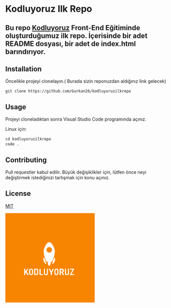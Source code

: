 # Kodluyoruz Ilk Repo

Bu repo [Kodluyoruz](www.kodluyoruz.org) Front-End Eğitiminde oluşturduğumuz ilk repo. İçerisinde bir adet README dosyası, bir adet de index.html barındırıyor.
--------

## Installation
Öncelikle projeyi clonelayın.( Burada sizin reponuzdan aldığınız link gelecek)

```
git clone https://github.com/Gurkan26/kodluyoruzilkrepo
```

## Usage
Projeyi cloneladıktan sonra Visual Studio Code programında açınız.

Linux için:

```
cd kodluyoruzilkrepo
code .
```

## Contributing

Pull requestler kabul edilir. Büyük değişiklikler için, lütfen önce neyi değiştirmek istediğinizi tartışmak için konu açınız.

## License

[MIT]()

![Kodluyoruz](./img/kodluyoruz.png)
